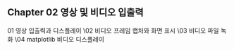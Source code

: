 Chapter 02 영상 및 비디오 입출력
-------------------------------
01 영상 입출력과 디스플레이
\02 비디오 프레임 캡처와 화면 표시
\03 비디오 파일 녹화
\04 matplotlib 비디오 디스플레이
